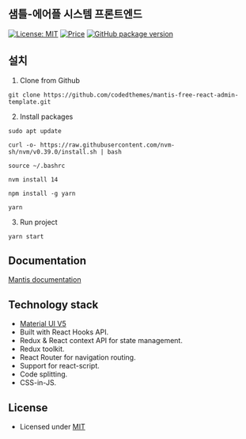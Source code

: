 ## 샘틀-에어플 시스템 프론트엔드 

[![License: MIT](https://img.shields.io/badge/License-MIT-yellow.svg)](https://opensource.org/licenses/MIT)
[![Price](https://img.shields.io/badge/price-FREE-0098f7.svg)](https://github.com/codedthemes/mantis-free-react-admin-template/blob/main/LICENSE)
[![GitHub package version](https://img.shields.io/github/package-json/v/codedthemes/mantis-free-react-admin-template)](https://github.com/codedthemes/mantis-free-react-admin-template/)

## 설치

1. Clone from Github

```
git clone https://github.com/codedthemes/mantis-free-react-admin-template.git
```

2. Install packages
   
```
sudo apt update
```
```
curl -o- https://raw.githubusercontent.com/nvm-sh/nvm/v0.39.0/install.sh | bash
```
```
source ~/.bashrc
```
```
nvm install 14
```
```
npm install -g yarn
```
```
yarn
```

3. Run project

```
yarn start
```

## Documentation

[Mantis documentation](https://codedthemes.gitbook.io/mantis/)

## Technology stack

- [Material UI V5](https://mui.com/core/)
- Built with React Hooks API.
- Redux & React context API for state management.
- Redux toolkit.
- React Router for navigation routing.
- Support for react-script.
- Code splitting.
- CSS-in-JS.


## License

- Licensed under [MIT](https://github.com/codedthemes/datta-able-bootstrap-dashboard/blob/master/LICENSE)
